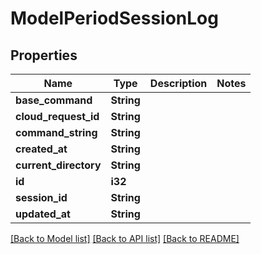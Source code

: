 # ModelPeriodSessionLog

## Properties

Name | Type | Description | Notes
------------ | ------------- | ------------- | -------------
**base_command** | **String** |  | 
**cloud_request_id** | **String** |  | 
**command_string** | **String** |  | 
**created_at** | **String** |  | 
**current_directory** | **String** |  | 
**id** | **i32** |  | 
**session_id** | **String** |  | 
**updated_at** | **String** |  | 

[[Back to Model list]](../README.md#documentation-for-models) [[Back to API list]](../README.md#documentation-for-api-endpoints) [[Back to README]](../README.md)


